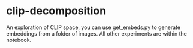 # clip-decomposition

An exploration of CLIP space, you can use get_embeds.py to generate embeddings from a folder of images. All other experiments are within the notebook.